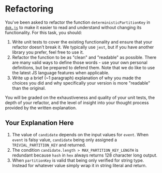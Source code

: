 # Refactoring

You've been asked to refactor the function `deterministicPartitionKey` in [`dpk.js`](dpk.js) to make it easier to read and understand without changing its functionality. For this task, you should:

1. Write unit tests to cover the existing functionality and ensure that your refactor doesn't break it. We typically use `jest`, but if you have another library you prefer, feel free to use it.
2. Refactor the function to be as "clean" and "readable" as possible. There are many valid ways to define those words - use your own personal definitions, but be prepared to defend them. Note that we do like to use the latest JS language features when applicable.
3. Write up a brief (~1 paragraph) explanation of why you made the choices you did and why specifically your version is more "readable" than the original.

You will be graded on the exhaustiveness and quality of your unit tests, the depth of your refactor, and the level of insight into your thought process provided by the written explanation.

## Your Explanation Here
1. The value of `candidate` depends on the input values for `event`. When `event` is falsy value, `candidate` being only assigned a `TRIVIAL_PARTITION_KEY` and returned.
2. The condition `candidate.length > MAX_PARTITION_KEY_LENGTH` is redundant because `hash` in `hex` always returns 128 character long output.
3. When `partitionKey` is valid that being only verified for string type. Instead for whatever value simply wrap it in string literal and return.